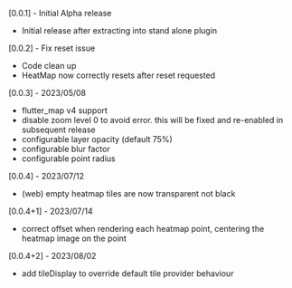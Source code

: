 [0.0.1] - Initial Alpha release
* Initial release after extracting into stand alone plugin

[0.0.2] - Fix reset issue
* Code clean up
* HeatMap now correctly resets after reset requested

[0.0.3] - 2023/05/08
* flutter_map v4 support
* disable zoom level 0 to avoid error. this will be fixed and re-enabled in subsequent release
* configurable layer opacity (default 75%)
* configurable blur factor
* configurable point radius

[0.0.4] - 2023/07/12
* (web) empty heatmap tiles are now transparent not black

[0.0.4+1] - 2023/07/14
* correct offset when rendering each heatmap point, centering the heatmap image on the point

[0.0.4+2] - 2023/08/02
* add tileDisplay to override default tile provider behaviour